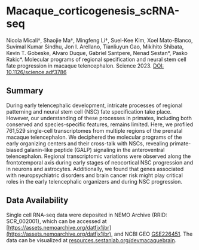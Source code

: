 # Macaque_corticogenesis_scRNA-seq
Nicola Micali†, Shaojie Ma†, Mingfeng Li†, Suel-Kee Kim, Xoel Mato-Blanco, Suvimal Kumar Sindhu, Jon I. Arellano, Tianliuyun Gao, Mikihito Shibata, Kevin T. Gobeske, Alvaro Duque, Gabriel Santpere, Nenad Sestan*, Pasko Rakic*. Molecular programs of regional specification and neural stem cell
fate progression in macaque telencephalon. Science 2023. [DOI: 10.1126/science.adf3786](https://doi.org/10.1126/science.adf3786)

## Summary
During early telencephalic development, intricate processes of regional patterning and neural stem cell (NSC) fate specification take place. However, our understanding of these processes in primates, including both conserved and species-specific features, remains limited. Here, we profiled 761,529 single-cell transcriptomes from multiple regions of the prenatal macaque telencephalon. We deciphered the molecular programs of the early organizing centers and their cross-talk with NSCs, revealing primate-biased galanin-like peptide (GALP) signaling in the anteroventral telencephalon. Regional transcriptomic variations were observed along the frontotemporal axis during early stages of neocortical NSC progression and in neurons and astrocytes. Additionally, we found that genes associated with neuropsychiatric disorders and brain cancer risk might play critical roles in the early telencephalic organizers and during NSC progression.

## Data Availability
Single cell RNA-seq data were deposited in NEMO Archive (RRID: SCR_002001), which can be accessed at [https://assets.nemoarchive.org/datfjx1jbr](https://assets.nemoarchive.org/datfjx1jbr), and NCBI GEO [GSE226451](https://www.ncbi.nlm.nih.gov/geo/query/acc.cgi?acc=GSE226451). The data can be visualized at [resources.sestanlab.org/devmacaquebrain](http://resources.sestanlab.org/devmacaquebrain).

